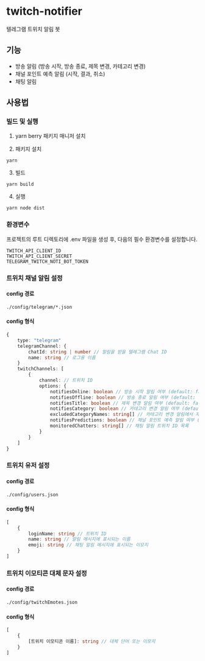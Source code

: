 # twitch-notifier
텔레그램 트위치 알림 봇

## 기능
- 방송 알림 (방송 시작, 방송 종료, 제목 변경, 카테고리 변경)
- 채널 포인트 예측 알림 (시작, 결과, 취소)
- 채팅 알림

## 사용법

### 빌드 및 실행

1. yarn berry 패키지 매니저 설치

2. 패키지 설치
```
yarn
```
3. 빌드
```
yarn build
```

4. 실행
```
yarn node dist
```

### 환경변수

프로젝트의 루트 디렉토리에 .env 파일을 생성 후, 다음의 필수 환경변수를 설정합니다.
```
TWITCH_API_CLIENT_ID
TWITCH_API_CLIENT_SECRET
TELEGRAM_TWITCH_NOTI_BOT_TOKEN
```

### 트위치 채널 알림 설정

#### config 경로
```
./config/telegram/*.json
```

#### config 형식
```ts
{
    type: "telegram"
    telegramChannel: {
        chatId: string | number // 알림을 받을 텔레그램 Chat ID
        name: string // 로그용 이름
    }
    twitchChannels: [
        {
            channel: // 트위치 ID
            options: {
                notifiesOnline: boolean // 방송 시작 알림 여부 (default: false)
                notifiesOffline: boolean // 방송 종료 알림 여부 (default: false)
                notifiesTitle: boolean // 제목 변경 알림 여부 (default: false)
                notifiesCategory: boolean // 카테고리 변경 알림 여부 (default: false)
                excludedCategoryNames: string[] // 카테고리 변경 알림에서 제외할 카테고리 목록
                notifiesPredictions: boolean // 채널 포인트 예측 알림 여부 (default: false)
                monitoredChatters: string[] // 채팅 알림 트위치 ID 목록
            }
        }
    ]
}
```

### 트위치 유저 설정

#### config 경로
```
./config/users.json
```

#### config 형식
```ts
[
    {
        loginName: string // 트위치 ID
        name: string // 알림 메시지에 표시되는 이름
        emoji: string // 채팅 알림 메시지에 표시되는 이모지
    }
]
```


### 트위치 이모티콘 대체 문자 설정

#### config 경로
```
./config/twitchEmotes.json
```

#### config 형식
```ts
[
    {
        [트위치 이모티콘 이름]: string // 대체 단어 또는 이모지
    }
]
```


    
